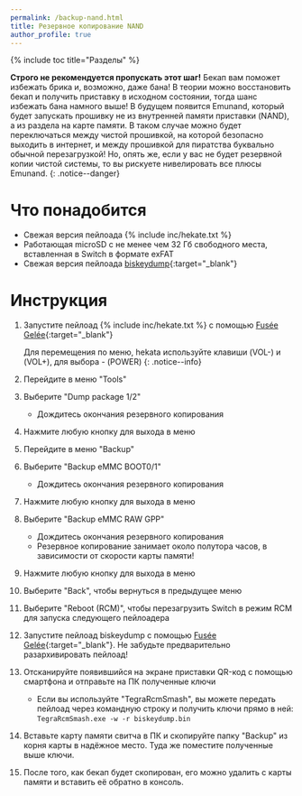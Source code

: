 ```yaml
---
permalink: /backup-nand.html
title: Резервное копирование NAND
author_profile: true
---
```

{% include toc title="Разделы" %}

**Строго не рекомендуется пропускать этот шаг!** Бекап вам поможет избежать брика и, возможно, даже бана! В теории можно восстановить бекап и получить приставку в исходном состоянии, тогда шанс избежать бана намного выше! В будущем появится Emunand, который будет запускать прошивку не из внутренней памяти приставки (NAND), а из раздела на карте памяти. В таком случае можно будет переключаться между чистой прошивкой, на которой безопасно выходить в интернет, и между прошивкой для пиратства буквально обычной перезагрузкой! Но, опять же, если у вас не будет резервной копии чистой системы, то вы рискуете нивелировать все плюсы Emunand. 
{: .notice--danger}

# Что понадобится

* Свежая версия пейлоада {% include inc/hekate.txt %}
* Работающая microSD с не менее чем 32 Гб свободного места, вставленная в Switch в формате exFAT 
* Свежая версия пейлоада [biskeydump](https://switchtools.sshnuke.net/){:target="_blank"}

# Инструкция

1. Запустите пейлоад {% include inc/hekate.txt %} с помощью [Fusée Gelée](fusee-gelee){:target="_blank"}

	Для перемещения по меню, hekata используйте клавиши (VOL-) и (VOL+), для выбора - (POWER)
	{: .notice--info}
	
1. Перейдите в меню "Tools"
1. Выберите "Dump package 1/2"
	* Дождитесь окончания резервного копирования 
1. Нажмите любую кнопку для выхода в меню
1. Перейдите в меню "Backup"
1. Выберите "Backup eMMC BOOT0/1"
	* Дождитесь окончания резервного копирования 
1. Нажмите любую кнопку для выхода в меню
1. Выберите "Backup eMMC RAW GPP"
	* Дождитесь окончания резервного копирования
	* Резервное копирование занимает около полутора часов, в зависимости от скорости карты памяти!
1. Нажмите любую кнопку для выхода в меню
1. Выберите "Back", чтобы вернуться в предыдущее меню
1. Выберите "Reboot (RCM)", чтобы перезагрузить Switch в режим RCM для запуска следующего пейлоадера
1. Запустите пейлоад biskeydump с помощью [Fusée Gelée](fusee-gelee){:target="_blank"}. Не забудьте предварительно разархивировать пейлоад!
1. Отсканируйте появившийся на экране приставки QR-код с помощью смартфона и отправьте на ПК полученные ключи
	* Если вы используйте "TegraRcmSmash", вы можете передать пейлоад через командную строку и получить ключи прямо в ней: `TegraRcmSmash.exe -w -r biskeydump.bin`
1. Вставьте карту памяти свитча в ПК и скопируйте папку "Backup" из корня карты в надёжное место. Туда же поместите полученные выше ключи. 
1. После того, как бекап будет скопирован, его можно удалить с карты памяти и вставить её обратно в консоль.